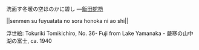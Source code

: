 洗面す冬暖の空ほのかに碧し
—[飯田蛇笏](https://ja.wikipedia.org/wiki/飯田蛇笏)

||senmen su fuyuatata no sora honoka ni ao shi||

浮世絵: Tokuriki Tomikichiro, No. 36- Fuji from Lake Yamanaka - 嚴寒の山中湖の富士, ca. 1940